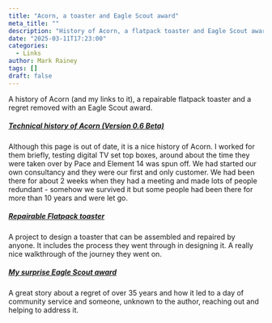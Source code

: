 ```yaml
---
title: "Acorn, a toaster and Eagle Scout award"
meta_title: ""
description: "History of Acorn, a flatpack toaster and Eagle Scout award"
date: "2025-03-11T17:23:00"
categories:
  - Links
author: Mark Rainey
tags: []
draft: false
---
```

A history of Acorn (and my links to it), a repairable flatpack toaster and a regret removed with an Eagle Scout award.

##### [Technical history of Acorn (Version 0.6 Beta)](https://www.mcmordie.co.uk/acornhistory/index.shtml)

Although this page is out of date, it is a nice history of Acorn. I worked for them briefly, testing digital TV set top boxes, around about the time they were taken over by Pace and Element 14 was spun off. We had started our own consultancy and they were our first and only customer. We had been there for about 2 weeks when they had a meeting and made lots of people redundant - somehow we survived it but some people had been there for more than 10 years and were let go. 


##### [Repairable Flatpack toaster](https://www.kaseyhou.com/#/repairable-flatpack-toaster/)

A project to design a toaster that can be assembled and repaired by anyone. It includes the process they went through in designing it. A really nice walkthrough of the journey they went on.


##### [My surprise Eagle Scout award](https://matthewdicks.com/my-surprise-eagle-scout-award/)

A great story about a regret of over 35 years and how it led to a day of community service and someone, unknown to the author, reaching out and helping to address it.


